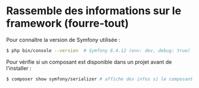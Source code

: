 # Rassemble des informations sur le framework (fourre-tout)

Pour connaître la version de Symfony utilisée :

```bash
$ php bin/console --version  # Symfony 6.4.12 (env: dev, debug: true)
```

Pour vérifie si un composant est disponible dans un projet avant de l'installer :

```bash
$ composer show symfony/serializer # affiche des infos si le composant est déjà installé
```
